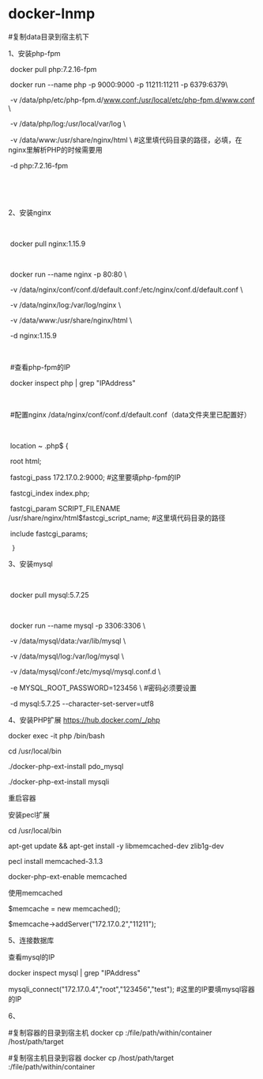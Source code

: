 # docker-lnmp

#复制data目录到宿主机下



1、安装php-fpm 



​	docker pull php:7.2.16-fpm



​	docker run --name php -p 9000:9000 -p 11211:11211 -p 6379:6379\

​	-v /data/php/etc/php-fpm.d/www.conf:/usr/local/etc/php-fpm.d/www.conf \

​	-v /data/php/log:/usr/local/var/log \

​	-v /data/www:/usr/share/nginx/html \ #这里填代码目录的路径，必填，在nginx里解析PHP的时候需要用

​	-d php:7.2.16-fpm

​	

​	

2、安装nginx

​	

​	docker pull nginx:1.15.9

​	

​	docker run --name nginx -p 80:80 \

​	-v /data/nginx/conf/conf.d/default.conf:/etc/nginx/conf.d/default.conf \

​	-v /data/nginx/log:/var/log/nginx \

​	-v /data/www:/usr/share/nginx/html \

​	-d nginx:1.15.9

​	

​	#查看php-fpm的IP

​	docker inspect php | grep "IPAddress"

​	

​	#配置nginx  /data/nginx/conf/conf.d/default.conf（data文件夹里已配置好）

​	

​	location ~ \.php$ {

​        	root           html;

​       	 	fastcgi_pass   172.17.0.2:9000;  #这里要填php-fpm的IP

​        	fastcgi_index  index.php;

​      		fastcgi_param  SCRIPT_FILENAME  /usr/share/nginx/html$fastcgi_script_name;  #这里填代码目录的路径

​        	include        fastcgi_params;

   	 }



3、安装mysql

​	

​	docker pull mysql:5.7.25

​	

​	docker run --name mysql -p 3306:3306 \

​    	-v /data/mysql/data:/var/lib/mysql \

​	-v /data/mysql/log:/var/log/mysql \

​	-v /data/mysql/conf:/etc/mysql/mysql.conf.d \

​	-e MYSQL_ROOT_PASSWORD=123456 \   #密码必须要设置

​    	-d mysql:5.7.25 --character-set-server=utf8



4、安装PHP扩展  <https://hub.docker.com/_/php>

docker exec -it php /bin/bash

cd /usr/local/bin 

 ./docker-php-ext-install pdo_mysql  

./docker-php-ext-install mysqli

重启容器



安装pecl扩展

cd /usr/local/bin 

apt-get update && apt-get install -y libmemcached-dev zlib1g-dev

pecl install memcached-3.1.3

docker-php-ext-enable memcached



使用memcached

$memcache = new memcached();

$memcache->addServer("172.17.0.2","11211");



5、连接数据库

查看mysql的IP

docker inspect mysql | grep "IPAddress"

mysqli_connect("172.17.0.4","root","123456","test");  #这里的IP要填mysql容器的IP



6、

#复制容器的目录到宿主机   docker cp <containerId>:/file/path/within/container /host/path/target

#复制宿主机目录到容器   docker cp /host/path/target <containerId>:/file/path/within/container